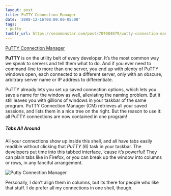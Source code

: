```yaml
---
layout: post
title: PuTTY Connection Manager
date: '2008-12-16T08:00:00-05:00'
tags:
- putty
tumblr_url: https://seanmonstar.com/post/707084079/putty-connection-manager
---
```

[PuTTY Connection Manager](http://puttycm.free.fr/)  

**PuTTY** is on the utility belt of every developer. It’s the most common way we speak to servers and tell them what to do. And if you ever need to command-line to more than one server, you end up with plenty of PuTTY windows open, each connected to a different server, only with an obscure, arbitrary server name or IP address to differentiate.

PuTTY already lets you set up saved connection options, which lets you save a name for the window as well, alleviating the naming problem. But it still leaves you with gillions of windows in your taskbar of the same program. PuTTY Connection Manager (CM) retrieves all your saved sessions, and lists them in a nice tree on the right. But the reason to use it: all PuTTY connections are now contained in one program!

##### Tabs All Around

All your connections show up inside this shell, and all have tabs easily readible without clicking that _PuTTY (6)_ task in your taskbar. The developers put time into this tabbed interface, ‘cause it’s powerful! They can plain tabs like in Firefox, or you can break up the window into columns or rows, in any fanciful arrangement.

![Putty Connection Manager](http://monstar.blazonco.com/images/blog/puttycm.png)

Personally, I don’t align them in columns, but its there for people who like that stuff. I do prefer all my connections in one shell, though.

